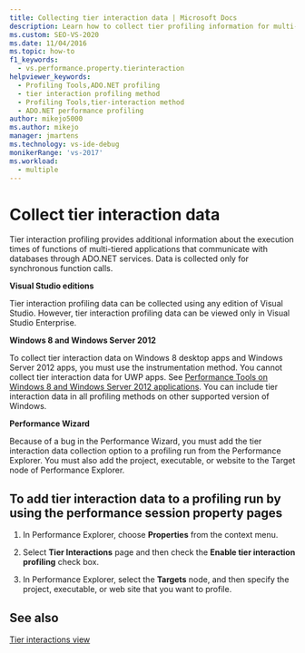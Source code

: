 ```yaml
---
title: Collecting tier interaction data | Microsoft Docs
description: Learn how to collect tier profiling information for multi-tiered applications that communicate with databases through ADO.NET services.  
ms.custom: SEO-VS-2020
ms.date: 11/04/2016
ms.topic: how-to
f1_keywords: 
  - vs.performance.property.tierinteraction
helpviewer_keywords: 
  - Profiling Tools,ADO.NET profiling
  - tier interaction profiling method
  - Profiling Tools,tier-interaction method
  - ADO.NET performance profiling
author: mikejo5000
ms.author: mikejo
manager: jmartens
ms.technology: vs-ide-debug
monikerRange: 'vs-2017'
ms.workload: 
  - multiple
---
```

# Collect tier interaction data

Tier interaction profiling provides additional information about the execution times of functions of multi-tiered applications that communicate with databases through ADO.NET services. Data is collected only for synchronous function calls.

**Visual Studio editions**

Tier interaction profiling data can be collected using any edition of Visual Studio. However, tier interaction profiling data can be viewed only in Visual Studio Enterprise.

**Windows 8 and Windows Server 2012**

To collect tier interaction data on Windows 8 desktop apps and Windows Server 2012 apps, you must use the instrumentation method. You cannot collect tier interaction data for UWP apps. See [Performance Tools on Windows 8 and Windows Server 2012 applications](../profiling/performance-tools-on-windows-8-and-windows-server-2012-applications.md). You can include tier interaction data in all profiling methods on other supported version of Windows.

**Performance Wizard**

Because of a bug in the Performance Wizard, you must add the tier interaction data collection option to a profiling run from the Performance Explorer. You must also add the project, executable, or website to the Target node of Performance Explorer.

## To add tier interaction data to a profiling run by using the performance session property pages

1. In Performance Explorer, choose **Properties** from the context menu.

2. Select **Tier Interactions** page and then check the **Enable tier interaction profiling** check box.

3. In Performance Explorer, select the **Targets** node, and then specify the project, executable, or web site that you want to profile.

## See also

[Tier interactions view](../profiling/tier-interactions-view.md)
